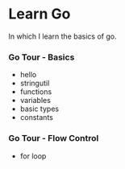 # Learn Go

In which I learn the basics of go.

### Go Tour - Basics
- hello
- stringutil
- functions
- variables
- basic types
- constants

### Go Tour - Flow Control
- for loop
